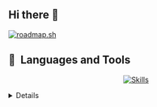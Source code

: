 ## Hi there 👋
[![roadmap.sh](https://roadmap.sh/card/wide/670bf8c7791f57dd60a4405d?variant=dark)](https://roadmap.sh)

<h2> 🚀 &nbsp;Languages and Tools </h2>
<!-- <p align="left">
<img src="https://cdn.jsdelivr.net/gh/devicons/devicon@latest/icons/html5/html5-original.svg" width="45" height="45"/>
<img src="https://cdn.jsdelivr.net/gh/devicons/devicon@latest/icons/css3/css3-original.svg" width="45" height="45"/>  
<img src="https://cdn.jsdelivr.net/gh/devicons/devicon@latest/icons/tailwindcss/tailwindcss-original.svg" width="45" height="45"/>
<img src="https://cdn.jsdelivr.net/gh/devicons/devicon@latest/icons/javascript/javascript-original.svg" width="45" height="45"/>
<img src="https://cdn.jsdelivr.net/gh/devicons/devicon@latest/icons/typescript/typescript-original.svg" width="45" height="45"/>
<img src="https://cdn.jsdelivr.net/gh/devicons/devicon@latest/icons/csharp/csharp-original.svg" width="45" height="45"/>
<img src="https://cdn.jsdelivr.net/gh/devicons/devicon@latest/icons/go/go-original.svg" width="45" height="45"/>
<img src="https://cdn.jsdelivr.net/gh/devicons/devicon@latest/icons/react/react-original.svg" width="45" height="45"/>
<img src="https://cdn.jsdelivr.net/gh/devicons/devicon@latest/icons/threejs/threejs-original.svg" width="45" height="45"/>
<img src="https://cdn.jsdelivr.net/gh/devicons/devicon@latest/icons/vuejs/vuejs-original.svg" width="45" height="45"/>
<img src="https://cdn.jsdelivr.net/gh/devicons/devicon@latest/icons/nodejs/nodejs-original-wordmark.svg" width="45" height="45"/>
<img src="https://cdn.jsdelivr.net/gh/devicons/devicon@latest/icons/nextjs/nextjs-original.svg" width="45" height="45"/>
<img src="https://cdn.jsdelivr.net/gh/devicons/devicon@latest/icons/express/express-original.svg" width="45" height="45"/>
<img src="https://cdn.jsdelivr.net/gh/devicons/devicon@latest/icons/redux/redux-original.svg" width="45" height="45"/>
<img src="https://cdn.jsdelivr.net/gh/devicons/devicon@latest/icons/mongodb/mongodb-original-wordmark.svg" width="45" height="45"/>
<img src="https://cdn.jsdelivr.net/gh/devicons/devicon@latest/icons/mongoose/mongoose-original-wordmark.svg" width="45" height="45"/>
<img src="https://cdn.jsdelivr.net/gh/devicons/devicon@latest/icons/prisma/prisma-original.svg" width="45" height="45"/>
<img src="https://cdn.jsdelivr.net/gh/devicons/devicon@latest/icons/redis/redis-plain-wordmark.svg" width="45" height="45"/>
<img src="https://cdn.jsdelivr.net/gh/devicons/devicon@latest/icons/jest/jest-plain.svg" width="45" height="45"/>
<img src="https://cdn.jsdelivr.net/gh/devicons/devicon@latest/icons/postman/postman-original.svg" width="45" height="45"/>
<img src="https://cdn.jsdelivr.net/gh/devicons/devicon@latest/icons/docker/docker-original-wordmark.svg" width="45" height="45"/>
<img src="https://cdn.jsdelivr.net/gh/devicons/devicon@latest/icons/git/git-original.svg" width="45" height="45"/>
</p> -->
<p align="center">
  <a href="https://skillicons.dev">
    <img src="https://skillicons.dev/icons?i=html,css,tailwind,js,ts,cs,go,react,nextjs,vue,threejs,nodejs,express,redux,mongodb,prisma,redis,jest,postman,docker,git" alt="Skills" />
  </a>
</p>

<details>
  
[![spotify-github-profile](https://spotify-github-profile.kittinanx.com/api/view?uid=31j3kcr6e67zb754exby27udxpsq&cover_image=true&theme=default&show_offline=false&background_color=000000&interchange=false&bar_color_cover=false)](https://spotify-github-profile.kittinanx.com/api/view?uid=31j3kcr6e67zb754exby27udxpsq&redirect=true)

</details>
<!--
**pirateskinerx/pirateskinerx** is a ✨ _special_ ✨ repository because its `README.md` (this file) appears on your GitHub profile.

Here are some ideas to get you started:

- 🔭 I’m currently working on Front-End Development.
- 🌱 I’m currently learning Back-End.
- 👯 I’m looking to collaborate on ...
- 🤔 I’m looking for help with ...
- 💬 Ask me about ...
- 📫 How to reach me: ...
- 😄 Pronouns: ...
- ⚡ Fun fact: lol
-->
